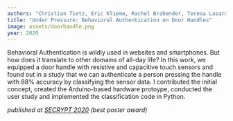 ```yaml
---
authors: "Christian Tietz, Eric Klieme, Rachel Brabender, Teresa Lasarow, Lukas Rambold, Christoph Meinel"
title: "Under Pressure: Behavioral Authentication on Door Handles"
image: assets/doorhandle.png
year: 2020
---
```


Behavioral Authentication is wildly used in websites and smartphones. But how does it translate to other domains of all-day life? In this work, we equipped a door handle with resistive and capacitive touch sensors and found out in a study that we can authenticate a person pressing the handle with 88% accuracy by classifying the sensor data.
I contributed the initial concept, created the Arduino-based hardware protoype, conducted the user study and implemented the classification code in Python.

*published at [SECRYPT 2020](https://www.scitepress.org/Link.aspx?doi=10.5220/0009818805650571) (best poster award)*